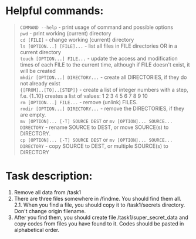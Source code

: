 # Helpful commands:

> `COMMAND --help` - print usage of command and possible options  
> `pwd` - print working (current) directory  
> `cd [FILE]` - change working (current) directory  
> `ls [OPTION...] [FILE]...` - list all files in FILE directories OR in a current directory  
> `touch [OPTION...] FILE...` - update the access and modification times of each FILE to the current time, although if
> FILE doesn't exist, it will be created  
> `mkdir [OPTION...] DIRECTORY...` - create all DIRECTORIES, if they do not already exist  
> `{[FROM]..[TO]..[STEP]}` - create a list of integer numbers with a step, f.e. {1..10} creates a list of values: 1 2 3
> 4 5 6 7 8 9 10  
> `rm [OPTION...] FILE...` - remove (unlink) FILES.  
> `rmdir [OPTION...] DIRECTORY...` - remove the DIRECTORIES, if they are empty.  
> `mv [OPTION]... [-T] SOURCE DEST` or `mv [OPTION]... SOURCE... DIRECTORY` - rename SOURCE to DEST, or move SOURCE(s)
> to DIRECTORY.  
> `cp [OPTION]... [-T] SOURCE DEST` or `mv [OPTION]... SOURCE... DIRECTORY` - copy SOURCE to DEST, or multiple SOURCE(s)
> to DIRECTORY

# Task description:

1. Remove all data from /task1
2. There are three files somewhere in /findme. You should find them all.  
   2.1. When you find a file, you should copy it to /task1/secrets directory. Don't change origin filename.
3. After you find them, you should create file /task1/super_secret_data and copy codes from files you have found to it.
   Codes should be pasted in alphabetical order.
